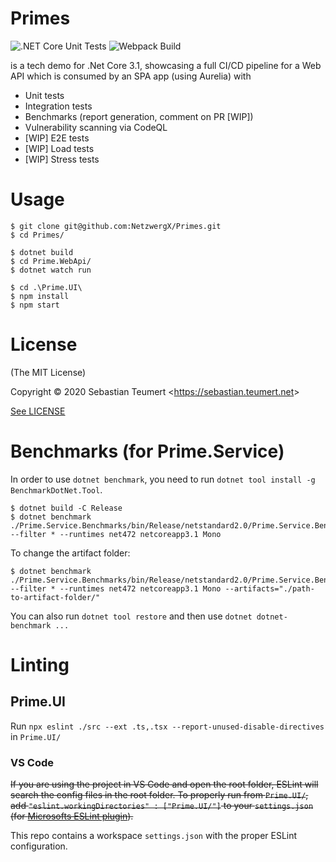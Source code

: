 # Primes

![.NET Core Unit Tests](https://github.com/NetzwergX/Primes/workflows/.NET%20Core%20Unit%20Tests/badge.svg)
![Webpack Build](https://github.com/NetzwergX/Primes/workflows/Webpack%20Build/badge.svg)

is a tech demo for .Net Core 3.1, showcasing a full CI/CD pipeline
for a Web API which is consumed by an SPA app (using Aurelia) with

* Unit tests
* Integration tests
* Benchmarks (report generation, comment on PR [WIP])
* Vulnerability scanning via CodeQL
* [WIP] E2E tests
* [WIP] Load tests
* [WIP] Stress tests


# Usage

    $ git clone git@github.com:NetzwergX/Primes.git
    $ cd Primes/
    
    $ dotnet build
    $ cd Prime.WebApi/
    $ dotnet watch run
    
    $ cd .\Prime.UI\
    $ npm install
    $ npm start

# License

(The MIT License)

Copyright &copy; 2020 Sebastian Teumert &lt;https://sebastian.teumert.net&gt;

[See LICENSE](/LICENSE)

# Benchmarks (for Prime.Service)

In order to use `dotnet benchmark`,
you need to run `dotnet tool install -g BenchmarkDotNet.Tool`.

    $ dotnet build -C Release
    $ dotnet benchmark ./Prime.Service.Benchmarks/bin/Release/netstandard2.0/Prime.Service.Benchmarks.dll --filter * --runtimes net472 netcoreapp3.1 Mono

To change the artifact folder:

    $ dotnet benchmark ./Prime.Service.Benchmarks/bin/Release/netstandard2.0/Prime.Service.Benchmarks.dll --filter * --runtimes net472 netcoreapp3.1 Mono --artifacts="./path-to-artifact-folder/"

You can also run `dotnet tool restore`
and then use `dotnet dotnet-benchmark ...`

# Linting

## Prime.UI

Run `npx eslint ./src --ext .ts,.tsx --report-unused-disable-directives`
in `Prime.UI/`

### VS Code

~~If you are using the project in VS Code and open the root folder, ESLint will
search the config files in the root folder. To properly run from `Prime.UI/`,
add `"eslint.workingDirectories" : ["Prime.UI/"]` to your `settings.json`
(for [Microsofts ESLint plugin](https://github.com/microsoft/vscode-eslint)).~~

This repo contains a workspace `settings.json` with the proper ESLint configuration.
